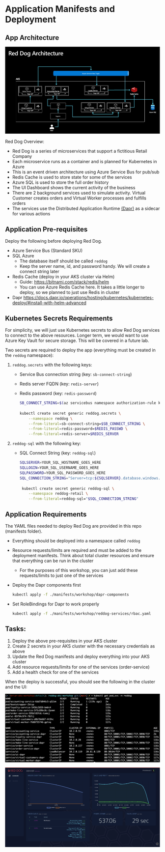 # Application Manifests and Deployment

## App Architecture

![Architecture diagram](./assets/reddog_architecture.jpg)

Red Dog Overview:

* Red Dog is a series of microservices that support a fictitious Retail Company 
* Each microservice runs as a container and is planned for Kubernetes in Azure
* This is an event driven architecture using Azure Service Bus for pub/sub
* Redis Cache is used to store state for some of the services
* Azure SQL is used to store the full order history
* The UI Dashboard shows the current activity of the business
* There are 2 background services used to simulate activity. Virtual Customer creates orders and Virtual Worker processes and fulfills orders
* The services use the Distributed Application Runtime [(Dapr)](http://dapr.io) as a sidecar for various actions

## Application Pre-requisites

Deploy the following before deploying Red Dog.

* Azure Service Bus (Standard SKU)
* SQL Azure
    * The database itself should be called `reddog`
    * Keep the server name, id, and password handy. We will create a connect string later
* Redis Cache (deploy in your AKS cluster via Helm)
    * Guide: https://bitnami.com/stack/redis/helm 
    * You can use Azure Redis Cache here. It takes a little longer to deploy, so we planned to just use Redis in cluster
* Dapr https://docs.dapr.io/operations/hosting/kubernetes/kubernetes-deploy/#install-with-helm-advanced

## Kubernetes Secrets Requirements

For simplicity, we will just use Kubernetes secrets to allow Red Dog services to connect to the above resources. Longer term, we would want to use Azure Key Vault for secure storage. This will be covered in a future lab.

Two secrets are required to deploy the app (everything must be created in the `reddog` namespace):

1. `reddog.secrets` with the following keys:
    * Service Bus connection string (key: `sb-connect-string`)
    * Redis server FQDN (key: `redis-server`)
    * Redis password (key: `redis-password`)

        ```bash
        SB_CONNECT_STRING=$(az servicebus namespace authorization-rule keys list --resource-group $RG --namespace-name $SB_NAMESPACE --name RootManageSharedAccessKey --query primaryConnectionString --output tsv)

        kubectl create secret generic reddog.secrets \
            --namespace reddog \
            --from-literal=sb-connect-string=$SB_CONNECT_STRING \
            --from-literal=redis-password=$REDIS_PASSWD \
            --from-literal=redis-server=$REDIS_SERVER 
        ``` 

2. `reddog-sql` with the following key:
    * SQL Connect String (key: `reddog-sql`)

        ```bash
        SQLSERVER=YOUR_SQL_HOSTNAME_GOES_HERE
        SQLLOGIN=YOUR_SQL_USERNAME_GOES_HERE
        SQLPASSWORD=YOUR_SQL_PASSWORD_GOES_HERE
        SQL_CONNECTION_STRING="Server=tcp:${SQLSERVER}.database.windows.net,1433;Database=reddog;User ID=${SQLLOGIN};Password=${SQLPASSWORD};Encrypt=true;Connection Timeout=30;"

         kubectl create secret generic reddog-sql \
            --namespace reddog-retail \
            --from-literal=reddog-sql="$SQL_CONNECTION_STRING"
        ```

## Application Requirements

The YAML files needed to deploy Red Dog are provided in this repo (manifests folder).

* Everything should be deployed into a namespace called `reddog` 
* Resource requests/limits are required and must be added to the deployment manifests. Think about total cluster resources and ensure that everything can be run in the cluster
    * For the purposes of this workshop, you can just add these requests/limits to just one of the services
* Deploy the Dapr components first

    ```bash
    kubectl apply -f ./manifests/workshop/dapr-components
    ```
* Set RoleBindings for Dapr to work properly

    ```bash
    kubectl apply -f ./manifests/workshop/reddog-services/rbac.yaml
    ```

## Tasks:

1. Deploy the above pre-requisites in your AKS cluster
2. Create 2 secrets in your AKS cluster with the necessary credentials as above
3. Update the Red Dog manifests and deploy everything into your AKS cluster
4. Add resource requests/limits for one of the services (order-service)
5. Add a health check for one of the services

When the deploy is successful, you should see the following in the cluster and the UI:

![pods](./assets/kubectl-reddog.png)

![UI Dashboard](./assets/ui-dhasboard.png)
